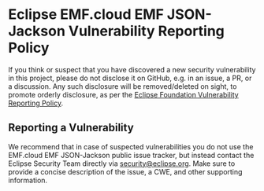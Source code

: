 # Eclipse EMF.cloud EMF JSON-Jackson Vulnerability Reporting Policy

If you think or suspect that you have discovered a new security vulnerability in this project, please do not disclose it on GitHub, e.g. in an issue, a PR, or a discussion. Any such disclosure will be removed/deleted on sight, to promote orderly disclosure, as per the [Eclipse Foundation Vulnerability Reporting Policy](https://www.eclipse.org/security/policy.php).

## Reporting a Vulnerability

We recommend that in case of suspected vulnerabilities you do not use the EMF.cloud EMF JSON-Jackson public issue tracker, but instead contact the Eclipse Security Team directly via security@eclipse.org.
Make sure to provide a concise description of the issue, a CWE, and other supporting information.
